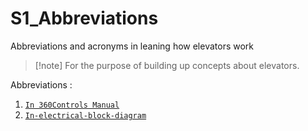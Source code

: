 # S1_Abbreviations
Abbreviations and acronyms in leaning how elevators work

>[!note] For the purpose of building up concepts about elevators.

Abbreviations : 
1. [`In 360Controls Manual`](Abreviations-360-Controls.md)
2. [`In-electrical-block-diagram`](./2-in-electrical-block-diagram.md)